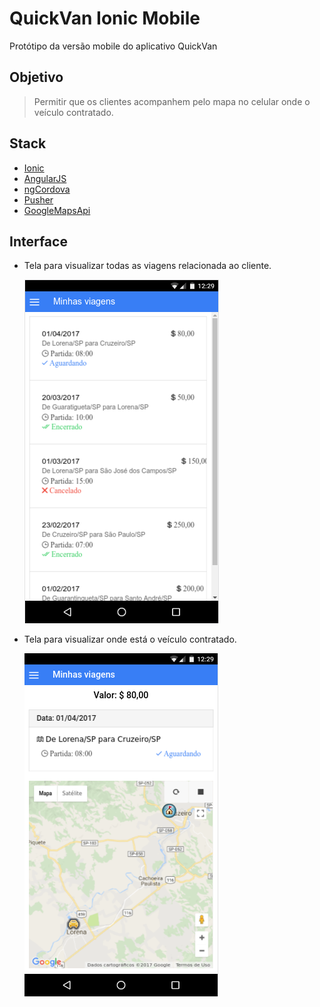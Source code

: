 # QuickVan Ionic Mobile

Protótipo da versão mobile do aplicativo QuickVan

## Objetivo

> Permitir que os clientes acompanhem pelo mapa no celular onde o veículo contratado.

## Stack

- [Ionic](https://ionicframework.com/docs/v1/)
- [AngularJS](https://angularjs.org/)
- [ngCordova](http://ngcordova.com/)
- [Pusher](https://pusher.com/)
- [GoogleMapsApi](http://angular-ui.github.io/angular-google-maps/)

## Interface

- Tela para visualizar todas as viagens relacionada ao cliente.

  ![](./docs/img/quickvan-travels.png)

- Tela para visualizar onde está o veículo contratado.

  ![](./docs/img/quickvan-map.png)
